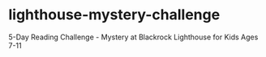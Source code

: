# lighthouse-mystery-challenge
5-Day Reading Challenge - Mystery at Blackrock Lighthouse for Kids Ages 7-11
